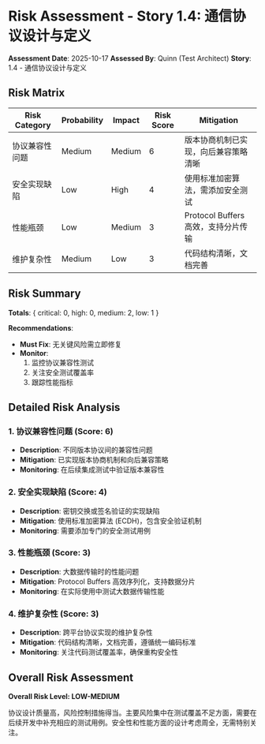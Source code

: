 # Risk Assessment - Story 1.4: 通信协议设计与定义

**Assessment Date**: 2025-10-17
**Assessed By**: Quinn (Test Architect)
**Story**: 1.4 - 通信协议设计与定义

## Risk Matrix

| Risk Category | Probability | Impact | Risk Score | Mitigation |
|---------------|-------------|---------|------------|------------|
| 协议兼容性问题 | Medium | Medium | 6 | 版本协商机制已实现，向后兼容策略清晰 |
| 安全实现缺陷 | Low | High | 4 | 使用标准加密算法，需添加安全测试 |
| 性能瓶颈 | Low | Medium | 3 | Protocol Buffers 高效，支持分片传输 |
| 维护复杂性 | Medium | Low | 3 | 代码结构清晰，文档完善 |

## Risk Summary

**Totals**: { critical: 0, high: 0, medium: 2, low: 1 }

**Recommendations**:
- **Must Fix**: 无关键风险需立即修复
- **Monitor**:
  1. 监控协议兼容性测试
  2. 关注安全测试覆盖率
  3. 跟踪性能指标

## Detailed Risk Analysis

### 1. 协议兼容性问题 (Score: 6)
- **Description**: 不同版本协议间的兼容性问题
- **Mitigation**: 已实现版本协商机制和向后兼容策略
- **Monitoring**: 在后续集成测试中验证版本兼容性

### 2. 安全实现缺陷 (Score: 4)
- **Description**: 密钥交换或签名验证的实现缺陷
- **Mitigation**: 使用标准加密算法 (ECDH)，包含安全验证机制
- **Monitoring**: 需要添加专门的安全测试用例

### 3. 性能瓶颈 (Score: 3)
- **Description**: 大数据传输时的性能问题
- **Mitigation**: Protocol Buffers 高效序列化，支持数据分片
- **Monitoring**: 在实际使用中测试大数据传输性能

### 4. 维护复杂性 (Score: 3)
- **Description**: 跨平台协议实现的维护复杂性
- **Mitigation**: 代码结构清晰，文档完善，遵循统一编码标准
- **Monitoring**: 关注代码测试覆盖率，确保重构安全性

## Overall Risk Assessment

**Overall Risk Level: LOW-MEDIUM**

协议设计质量高，风险控制措施得当。主要风险集中在测试覆盖不足方面，需要在后续开发中补充相应的测试用例。安全性和性能方面的设计考虑周全，无需特别关注。